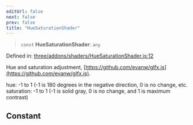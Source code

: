 ```yaml
---
editUrl: false
next: false
prev: false
title: "HueSaturationShader"
---
```


> `const` **HueSaturationShader**: `any`

Defined in: [three/addons/shaders/HueSaturationShader.js:12](https://github.com/DefinitelyMaybe/three-i18n/blob/fa57b79433d1c349ffb23a78727299c8d4190136/three/addons/shaders/HueSaturationShader.js#L12)

Hue and saturation adjustment, [https://github.com/evanw/glfx.js](https://github.com/evanw/glfx.js).

hue: -1 to 1 (-1 is 180 degrees in the negative direction, 0 is no change, etc.
saturation: -1 to 1 (-1 is solid gray, 0 is no change, and 1 is maximum contrast)

## Constant
